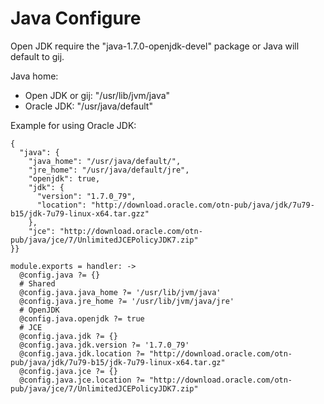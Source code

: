 
# Java Configure

Open JDK require the "java-1.7.0-openjdk-devel" package or Java will default
to gij.

Java home:

*  Open JDK or gij: "/usr/lib/jvm/java"
*  Oracle JDK: "/usr/java/default"

Example for using Oracle JDK:

```
{ 
  "java": {
    "java_home": "/usr/java/default/",
    "jre_home": "/usr/java/default/jre",
    "openjdk": true,
    "jdk": {
      "version": "1.7.0_79",
      "location": "http://download.oracle.com/otn-pub/java/jdk/7u79-b15/jdk-7u79-linux-x64.tar.gzz"
    },
    "jce": "http://download.oracle.com/otn-pub/java/jce/7/UnlimitedJCEPolicyJDK7.zip"
}}
```

    module.exports = handler: ->
      @config.java ?= {}
      # Shared
      @config.java.java_home ?= '/usr/lib/jvm/java'
      @config.java.jre_home ?= '/usr/lib/jvm/java/jre'
      # OpenJDK
      @config.java.openjdk ?= true
      # JCE
      @config.java.jdk ?= {}
      @config.java.jdk.version ?= '1.7.0_79'
      @config.java.jdk.location ?= "http://download.oracle.com/otn-pub/java/jdk/7u79-b15/jdk-7u79-linux-x64.tar.gz"
      @config.java.jce ?= {}
      @config.java.jce.location ?= "http://download.oracle.com/otn-pub/java/jce/7/UnlimitedJCEPolicyJDK7.zip"
